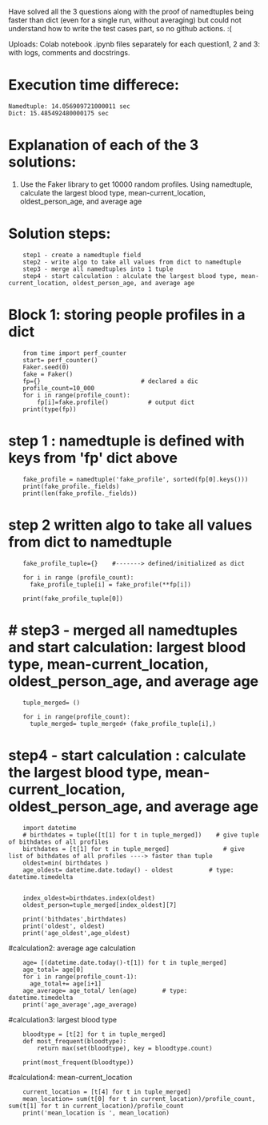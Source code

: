 Have solved all the 3 questions along with the proof of namedtuples being faster than dict (even for a single run, without averaging) but could not understand how to write the test cases part, so no github actions. :(

Uploads: Colab notebook .ipynb files separately for each question1, 2 and 3: with logs, comments and docstrings.

# Execution time differece: 
    Namedtuple: 14.056909721000011 sec
    Dict: 15.485492480000175 sec
  
# Explanation of each of the 3 solutions:

1. Use the Faker library to get 10000 random profiles. Using namedtuple, calculate the largest blood type, mean-current_location, oldest_person_age, and average age

  # Solution steps:
        step1 - create a namedtuple field
        step2 - write algo to take all values from dict to namedtuple
        step3 - merge all namedtuples into 1 tuple
        step4 - start calculation : alculate the largest blood type, mean-current_location, oldest_person_age, and average age

# Block 1: storing people profiles in a dict
        from time import perf_counter
        start= perf_counter()
        Faker.seed(0)
        fake = Faker()
        fp={}                            # declared a dic
        profile_count=10_000
        for i in range(profile_count):
            fp[i]=fake.profile()           # output dict
        print(type(fp))

# step 1 : namedtuple is defined with keys from 'fp' dict above
        fake_profile = namedtuple('fake_profile', sorted(fp[0].keys()))
        print(fake_profile._fields)
        print(len(fake_profile._fields))

# step 2 written algo to take all values from dict to namedtuple
 
        fake_profile_tuple={}    #-------> defined/initialized as dict

        for i in range (profile_count):
          fake_profile_tuple[i] = fake_profile(**fp[i])
        
        print(fake_profile_tuple[0])
    
        
# # step3 -  merged all namedtuples and start calculation: largest blood type, mean-current_location, oldest_person_age, and average age
            
        tuple_merged= ()

        for i in range(profile_count):
          tuple_merged= tuple_merged+ (fake_profile_tuple[i],)
            
        
# step4 -  start calculation : calculate the largest blood type, mean-current_location, oldest_person_age, and average age

        import datetime
        # birthdates = tuple([t[1] for t in tuple_merged])    # give tuple of bithdates of all profiles 
        birthdates = [t[1] for t in tuple_merged]               # give list of bithdates of all profiles ----> faster than tuple
        oldest=min( birthdates )
        age_oldest= datetime.date.today() - oldest          # type: datetime.timedelta


        index_oldest=birthdates.index(oldest)
        oldest_person=tuple_merged[index_oldest][7]

        print('bithdates',birthdates)
        print('oldest', oldest)
        print('age_oldest',age_oldest)       
        
#calculation2: average age calculation

        age= [(datetime.date.today()-t[1]) for t in tuple_merged] 
        age_total= age[0]
        for i in range(profile_count-1):
          age_total+= age[i+1]
        age_average= age_total/ len(age)       # type:   datetime.timedelta
        print('age_average',age_average)        
        
#calculation3: largest blood type

        bloodtype = [t[2] for t in tuple_merged] 
        def most_frequent(bloodtype):
            return max(set(bloodtype), key = bloodtype.count)

        print(most_frequent(bloodtype))       
        
#calculation4: mean-current_location

        current_location = [t[4] for t in tuple_merged] 
        mean_location= sum(t[0] for t in current_location)/profile_count, sum(t[1] for t in current_location)/profile_count
        print('mean_location is ', mean_location)        

